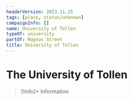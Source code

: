```yaml
---
headerVersion: 2023.11.25
tags: [place, status/unknown]
campaignInfo: []
name: University of Tollen
typeOf: university
partOf: Magnus Street
title: University of Tollen
---
```

# The University of Tollen
>[!info]+ Information  
>   
>> 
